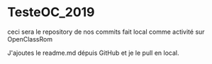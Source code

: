 # TesteOC_2019
ceci sera le repository de nos commits fait local comme activité sur OpenClassRom

J'ajoutes le readme.md dépuis GitHub et je le pull en local.
